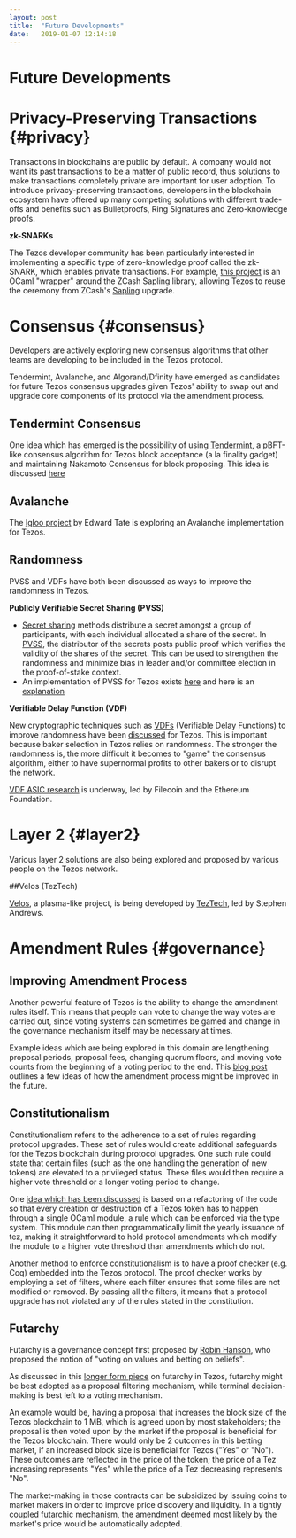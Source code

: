```yaml
---
layout: post
title:  "Future Developments"
date:   2019-01-07 12:14:18
---
```

Future Developments
===========


# Privacy-Preserving Transactions {#privacy}

Transactions in blockchains are public by default. A company would not want its past transactions to be a matter of public record, thus solutions to make transactions completely private are important for user adoption. To introduce privacy-preserving transactions, developers in the blockchain ecosystem have offered up many competing solutions with different trade-offs and benefits such as Bulletproofs, Ring Signatures and Zero-knowledge proofs.

**zk-SNARKs**

The Tezos developer community has been particularly interested in implementing a specific type of zero-knowledge proof called the zk-SNARK, which enables private transactions. For example, [this project](https://gitlab.com/tezos/tezos/blob/1cd31972ed2de9deee77592b8ffc5fb3d0170d1a/vendors/ocaml-sapling/README.md) is an OCaml "wrapper" around the ZCash Sapling library, allowing Tezos to reuse the ceremony from ZCash's [Sapling](https://z.cash/upgrade/sapling/) upgrade.

# Consensus {#consensus}

Developers are actively exploring new consensus algorithms that other teams are developing to be included in the Tezos protocol. 

Tendermint, Avalanche, and Algorand/Dfinity have emerged as candidates for future Tezos consensus upgrades given Tezos' ability to swap out and upgrade core components of its protocol via the amendment process.

## Tendermint Consensus

One idea which has emerged is the possibility of using [Tendermint](https://github.com/tendermint/tendermint/wiki/Byzantine-Consensus-Algorithm), a pBFT-like consensus algorithm for Tezos block acceptance (a la finality gadget) and maintaining Nakamoto Consensus for block proposing. This idea is discussed [here](https://medium.com/tezos/a-few-directions-to-improve-tezos-15359c79ec0f)

## Avalanche

The [Igloo project](https://bitsonline.com/igloo-edward-tate-avalanche-tezos/) by Edward Tate is exploring an Avalanche implementation for Tezos.

## Randomness
PVSS and VDFs have both been discussed as ways to improve the randomness in Tezos.

**Publicly Verifiable Secret Sharing (PVSS)**
* [Secret sharing](https://en.wikipedia.org/wiki/Secret_sharing) methods distribute a secret amongst a group of participants, with each individual allocated a share of the secret. In [PVSS](https://en.wikipedia.org/wiki/Publicly_Verifiable_Secret_Sharing), the distributor of the secrets posts public proof which verifies the validity of the shares of the secret. This can be used to strengthen the randomness and minimize bias in leader and/or committee election in the proof-of-stake context.
* An implementation of PVSS for Tezos exists [here](https://gitlab.com/tezos/tezos/blob/master/src/lib_crypto/pvss.ml) and here is an [explanation](https://www.reddit.com/r/tezos/comments/9gpiia/pvss_documentation/)

**Verifiable Delay Function (VDF)**

New cryptographic techniques such as [VDFs](https://eprint.iacr.org/2018/601.pdf) (Verifiable Delay Functions) to improve randomness have been [discussed](https://medium.com/tezos/a-few-directions-to-improve-tezos-15359c79ec0f) for Tezos. This is important because baker selection in Tezos relies on randomness. The stronger the randomness is, the more difficult it becomes to "game" the consensus algorithm, either to have supernormal profits to other bakers or to disrupt the network. 

[VDF ASIC research](https://vdfresearch.org/) is underway, led by Filecoin and the Ethereum Foundation.

# Layer 2 {#layer2}

Various layer 2 solutions are also being explored and proposed by various people on the Tezos network. 

##Velos (TezTech)

[Velos](https://docs.google.com/document/d/18hKJnKB8sAZ_fpiHTzj-HJwbQu_SrqOAisjI3IqdM0A/edit#
), a plasma-like project, is being developed by [TezTech](https://teztech.io/), led by Stephen Andrews.

# Amendment Rules {#governance}

## Improving Amendment Process

Another powerful feature of Tezos is the ability to change the amendment rules itself. This means that people can vote to change the way votes are carried out, since voting systems can sometimes be gamed and change in the governance mechanism itself may be necessary at times. 

Example ideas which are being explored in this domain are lengthening proposal periods, proposal fees, changing quorum floors, and moving vote counts from the beginning of a voting period to the end. This [blog post](https://medium.com/tezos/amending-tezos-b77949d97e1e) outlines a few ideas of how the amendment process might be improved in the future.

## Constitutionalism

Constitutionalism refers to the adherence to a set of rules regarding protocol upgrades. These set of rules would create additional safeguards for the Tezos blockchain during protocol upgrades. One such rule could state that certain files (such as the one handling the generation of new tokens) are elevated to a privileged status. These files would then require a higher vote threshold or a longer voting period to change.

One [idea which has been discussed](https://medium.com/tezos/a-few-directions-to-improve-tezos-15359c79ec0f) is based on a refactoring of the code so that every creation or destruction of a Tezos token has to happen through a single OCaml module, a rule which can be enforced via the type system. This module can then programmatically limit the yearly issuance of tez, making it straightforward to hold protocol amendments which modify the module to a higher vote threshold than amendments which do not.

Another method to enforce constitutionalism is to have a proof checker (e.g. Coq) embedded into the Tezos protocol. The proof checker works by employing a set of filters, where each filter ensures that some files are not modified or removed. By passing all the filters, it means that a protocol upgrade has not violated any of the rules stated in the constitution.

## Futarchy

Futarchy is a governance concept first proposed by [Robin Hanson](http://mason.gmu.edu/~rhanson/futarchy.html), who proposed the notion of "voting on values and betting on beliefs". 

As discussed in this [longer form piece](https://medium.com/tezos/towards-futarchy-in-tezos-54a7b8926967) on futarchy in Tezos, futarchy might be best adopted as a proposal filtering mechanism, while terminal decision-making is best left to a voting mechanism.

An example would be, having a proposal that increases the block size of the Tezos blockchain to 1 MB, which is agreed upon by most stakeholders; the proposal is then voted upon by the market if the proposal is beneficial for the Tezos blockchain. There would only be 2 outcomes in this betting market, if an increased block size is beneficial for Tezos ("Yes" or "No"). These outcomes are reflected in the price of the token; the price of a Tez increasing represents "Yes" while the price of a Tez decreasing represents "No".

The market-making in those contracts can be subsidized by issuing coins to market makers in order to improve price discovery and liquidity. In a tightly coupled futarchic mechanism, the amendment deemed most likely  by the market's price would be automatically adopted.